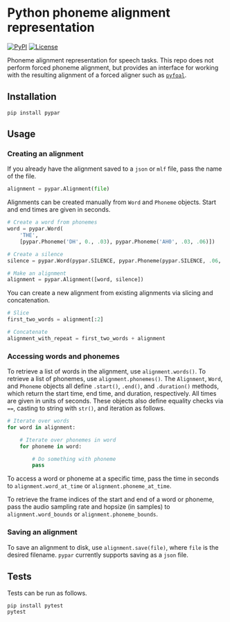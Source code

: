 # Python phoneme alignment representation

[![PyPI](https://img.shields.io/pypi/v/pypar.svg)](https://pypi.python.org/pypi/pypar)
[![License](https://img.shields.io/badge/License-MIT-blue.svg)](https://opensource.org/licenses/MIT)
<!-- [![Downloads](https://pepy.tech/badge/torchcrepe)](https://pepy.tech/project/pypar) -->

Phoneme alignment representation for speech tasks. This repo does not perform
forced phoneme alignment, but provides an interface for working with the
resulting alignment of a forced aligner such as
[`pyfoal`](https://github.com/maxrmorrison/pyfoal).


## Installation

`pip install pypar`


## Usage

### Creating an alignment

If you already have the alignment saved to a `json` or `mlf` file, pass the
name of the file.

```python
alignment = pypar.Alignment(file)
```

Alignments can be created manually from `Word` and `Phoneme` objects. Start and
end times are given in seconds.

```python
# Create a word from phonemes
word = pypar.Word(
    'THE',
    [pypar.Phoneme('DH', 0., .03), pypar.Phoneme('AH0', .03, .06)])

# Create a silence
silence = pypar.Word(pypar.SILENCE, pypar.Phoneme(pypar.SILENCE, .06, .16))

# Make an alignment
alignment = pypar.Alignment([word, silence])
```

You can create a new alignment from existing alignments via slicing and
concatenation.

```python
# Slice
first_two_words = alignment[:2]

# Concatenate
alignment_with_repeat = first_two_words + alignment
```


### Accessing words and phonemes

To retrieve a list of words in the alignment, use `alignment.words()`.
To retrieve a list of phonemes, use `alignment.phonemes()`. The `Alignment`,
`Word`, and `Phoneme` objects all define `.start()`, `.end()`, and
`.duration()` methods, which return the start time, end time, and duration,
respectively. All times are given in units of seconds. These objects also
define equality checks via `==`, casting to string with `str()`, and iteration
as follows.

```python
# Iterate over words
for word in alignment:

    # Iterate over phonemes in word
    for phoneme in word:

        # Do something with phoneme
        pass
```

To access a word or phoneme at a specific time, pass the time in seconds to
`alignment.word_at_time` or `alignment.phoneme_at_time`.

To retrieve the frame indices of the start and end of a word or phoneme, pass
the audio sampling rate and hopsize (in samples) to `alignment.word_bounds` or
`alignment.phoneme_bounds`.


### Saving an alignment

To save an alignment to disk, use `alignment.save(file)`, where `file` is the
desired filename. `pypar` currently supports saving as a `json` file.


## Tests

Tests can be run as follows.

```
pip install pytest
pytest
```
